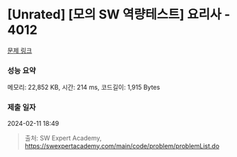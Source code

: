 # [Unrated] [모의 SW 역량테스트] 요리사 - 4012 

[문제 링크](https://swexpertacademy.com/main/code/problem/problemDetail.do?contestProbId=AWIeUtVakTMDFAVH) 

### 성능 요약

메모리: 22,852 KB, 시간: 214 ms, 코드길이: 1,915 Bytes

### 제출 일자

2024-02-11 18:49



> 출처: SW Expert Academy, https://swexpertacademy.com/main/code/problem/problemList.do